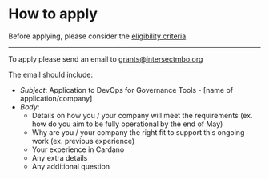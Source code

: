 # How to apply

Before applying, please consider the [eligibility criteria](../../../../../../../cardano-facilitation-services/cardano-budget/intersect-administration-services/2025-apply-for-tender/eligibility-criteria.md).

***

To apply please send an email to [grants@intersectmbo.org](mailto:grants@intersectmbo.org)

The email should include:

* _Subject_: Application to DevOps for Governance Tools - \[name of application/company]
* _Body_:
  * Details on how you  / your company will meet the requirements (ex. how do you aim to be fully operational by the end of May)
  * Why are you / your company the right fit to support this ongoing work (ex. previous experience)
  * Your experience in Cardano
  * Any extra details&#x20;
  * Any additional question
